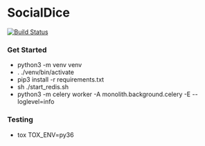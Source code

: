 # SocialDice
[![Build Status](https://travis-ci.org/SWE-AGGERS/SocialDice.svg?branch=reactions)](https://travis-ci.org/SWE-AGGERS/SocialDice)
### Get Started
* python3 -m venv venv
* . ./venv/bin/activate
* pip3 install -r requirements.txt
* sh ./start_redis.sh
* python3 -m celery worker -A monolith.background.celery -E --loglevel=info
### Testing
* tox TOX_ENV=py36
